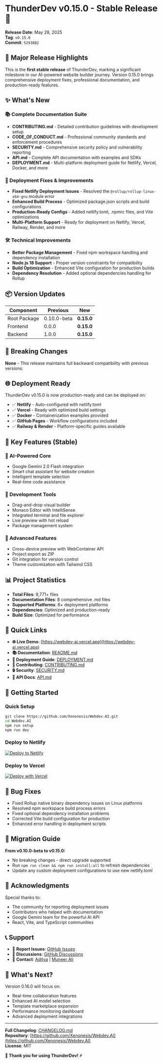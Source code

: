 # ThunderDev v0.15.0 - Stable Release 🎉

**Release Date**: May 28, 2025  
**Tag**: `v0.15.0`  
**Commit**: `5293882`

## 🌟 Major Release Highlights

This is the **first stable release** of ThunderDev, marking a significant milestone in our AI-powered website builder journey. Version 0.15.0 brings comprehensive deployment fixes, professional documentation, and production-ready features.

## ✨ What's New

### 📚 Complete Documentation Suite
- **CONTRIBUTING.md** - Detailed contribution guidelines with development setup
- **CODE_OF_CONDUCT.md** - Professional community standards and enforcement procedures  
- **SECURITY.md** - Comprehensive security policy and vulnerability reporting
- **API.md** - Complete API documentation with examples and SDKs
- **DEPLOYMENT.md** - Multi-platform deployment guide for Netlify, Vercel, Docker, and more

### 🚀 Deployment Fixes & Improvements
- **Fixed Netlify Deployment Issues** - Resolved the `@rollup/rollup-linux-x64-gnu` module error
- **Enhanced Build Process** - Optimized package.json scripts and build configurations
- **Production-Ready Configs** - Added netlify.toml, .npmrc files, and Vite optimizations
- **Multi-Platform Support** - Ready for deployment on Netlify, Vercel, Railway, Render, and more

### 🛠️ Technical Improvements
- **Better Package Management** - Fixed npm workspace handling and dependency installation
- **Node.js 18 Support** - Proper version constraints for compatibility
- **Build Optimization** - Enhanced Vite configuration for production builds
- **Dependency Resolution** - Added optional dependencies handling for Rollup

## 📦 Version Updates

| Component | Previous | New |
|-----------|----------|-----|
| Root Package | 0.10.0-beta | **0.15.0** |
| Frontend | 0.0.0 | **0.15.0** |
| Backend | 1.0.0 | **0.15.0** |

## 🔧 Breaking Changes

**None** - This release maintains full backward compatibility with previous versions.

## 🌐 Deployment Ready

ThunderDev v0.15.0 is now production-ready and can be deployed on:

- ✅ **Netlify** - Auto-configured with netlify.toml
- ✅ **Vercel** - Ready with optimized build settings  
- ✅ **Docker** - Containerization examples provided
- ✅ **GitHub Pages** - Workflow configurations included
- ✅ **Railway & Render** - Platform-specific guides available

## 🎯 Key Features (Stable)

### 🤖 AI-Powered Core
- Google Gemini 2.0 Flash integration
- Smart chat assistant for website creation
- Intelligent template selection
- Real-time code assistance

### 🚀 Development Tools
- Drag-and-drop visual builder
- Monaco Editor with IntelliSense
- Integrated terminal and file explorer
- Live preview with hot reload
- Package management system

### 🔧 Advanced Features
- Cross-device preview with WebContainer API
- Project export as ZIP
- Git integration for version control
- Theme customization with Tailwind CSS

## 📊 Project Statistics

- **Total Files**: 9,771+ files
- **Documentation Files**: 8 comprehensive .md files
- **Supported Platforms**: 6+ deployment platforms
- **Dependencies**: Optimized and production-ready
- **Build Size**: Optimized for performance

## 🔗 Quick Links

- **🌐 Live Demo**: [https://webdev-ai.vercel.app](https://webdev-ai.vercel.app)
- **📚 Documentation**: [README.md](README.md)
- **🚀 Deployment Guide**: [DEPLOYMENT.md](DEPLOYMENT.md)
- **🤝 Contributing**: [CONTRIBUTING.md](CONTRIBUTING.md)
- **🔒 Security**: [SECURITY.md](SECURITY.md)
- **📡 API Docs**: [API.md](API.md)

## 🚀 Getting Started

### Quick Setup
```bash
git clone https://github.com/Xenonesis/Webdev.AI.git
cd Webdev.AI
npm run setup
npm run dev
```

### Deploy to Netlify
[![Deploy to Netlify](https://www.netlify.com/img/deploy/button.svg)](https://app.netlify.com/start/deploy?repository=https://github.com/Xenonesis/Webdev.AI)

### Deploy to Vercel
[![Deploy with Vercel](https://vercel.com/button)](https://vercel.com/new/clone?repository-url=https://github.com/Xenonesis/Webdev.AI)

## 🐛 Bug Fixes

- Fixed Rollup native binary dependency issues on Linux platforms
- Resolved npm workspace build process errors
- Fixed optional dependency installation problems
- Corrected Vite build configuration for production
- Enhanced error handling in deployment scripts

## 🔄 Migration Guide

**From v0.10.0-beta to v0.15.0:**
- No breaking changes - direct upgrade supported
- Run `npm run clean && npm run install:all` to refresh dependencies
- Update any custom deployment configurations to use new netlify.toml

## 🙏 Acknowledgments

Special thanks to:
- The community for reporting deployment issues
- Contributors who helped with documentation
- Google Gemini team for the powerful AI API
- React, Vite, and TypeScript communities

## 📞 Support

- 🐛 **Report Issues**: [GitHub Issues](https://github.com/Xenonesis/Webdev.AI/issues)
- 💬 **Discussions**: [GitHub Discussions](https://github.com/Xenonesis/Webdev.AI/discussions)
- 📧 **Contact**: [Aditya](https://github.com/Xenonesis) | [Muneer Ali](https://github.com/Muneerali199)

## 🔮 What's Next?

Version 0.16.0 will focus on:
- Real-time collaboration features
- Enhanced AI model selection
- Template marketplace expansion
- Performance monitoring dashboard
- Advanced deployment integrations

---

**Full Changelog**: [CHANGELOG.md](CHANGELOG.md)  
**Repository**: [https://github.com/Xenonesis/Webdev.AI](https://github.com/Xenonesis/Webdev.AI)  
**License**: MIT  

**🎉 Thank you for using ThunderDev! ⚡**
